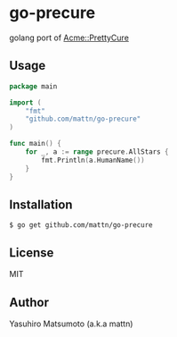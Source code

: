 # go-precure

golang port of [Acme::PrettyCure](https://github.com/kan/p5-acme-prettycure)

## Usage

```go
package main

import (
	"fmt"
	"github.com/mattn/go-precure"
)

func main() {
	for _, a := range precure.AllStars {
		fmt.Println(a.HumanName())
	}
}
```

## Installation

```
$ go get github.com/mattn/go-precure
```

## License

MIT

## Author

Yasuhiro Matsumoto (a.k.a mattn)
